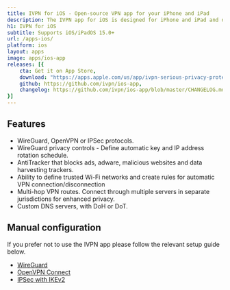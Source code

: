 ```yaml
---
title: IVPN for iOS - Open-source VPN app for your iPhone and iPad
description: The IVPN app for iOS is designed for iPhone and iPad and offers you comprehensive privacy leak protection, automatic connection on insecure Wi-Fi and Multi-hop.
h1: IVPN for iOS
subtitle: Supports iOS/iPadOS 15.0+
url: /apps-ios/
platform: ios
layout: apps
image: apps/ios-app
releases: [{
    cta: Get it on App Store,
    download: "https://apps.apple.com/us/app/ivpn-serious-privacy-protection/id1193122683?mt=8",
    github: https://github.com/ivpn/ios-app,
    changelog: https://github.com/ivpn/ios-app/blob/master/CHANGELOG.md
}]
---
```

## Features

- WireGuard, OpenVPN or IPSec protocols.
- WireGuard privacy controls - Define automatic key and IP address rotation schedule.
- AntiTracker that blocks ads, adware, malicious websites and data harvesting trackers.
- Ability to define trusted Wi-Fi networks and create rules for automatic VPN connection/disconnection
- Multi-hop VPN routes. Connect through multiple servers in separate jurisdictions for enhanced privacy.
- Custom DNS servers, with DoH or DoT.

## Manual configuration

If you prefer not to use the IVPN app please follow the relevant setup guide below.

- [WireGuard](/setup/ios-wireguard/)
- [OpenVPN Connect](/setup/ios-openvpn-connect/)  
- [IPSec with IKEv2](/setup/ios-ipsec-ikev2/)
